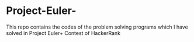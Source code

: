 # Project-Euler-
This repo contains the codes of the problem solving programs which I have solved in Project Euler+ Contest of HackerRank

